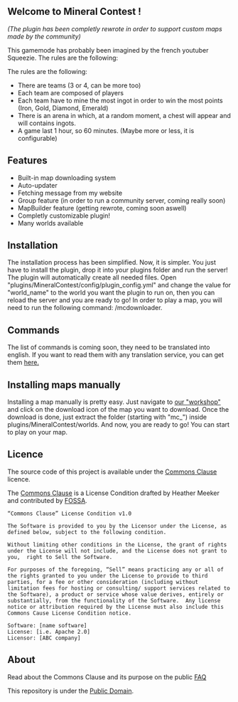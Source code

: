 ## Welcome to Mineral Contest !

*(The plugin has been completly rewrote in order to support custom maps made by the community)*


This gamemode has probably been imagined by the french youtuber Squeezie.
The rules are the following:

The rules are the following:

-   There are teams (3 or 4, can be more too)
-   Each team are composed of players
-   Each team have to mine the most ingot in order to win the most points (Iron, Gold, Diamond, Emerald)
-   There is an arena in which, at a random moment, a chest will appear and will contains ingots.
-   A game last 1 hour, so 60 minutes. (Maybe more or less, it is configurable)

## Features

 - Built-in map downloading system
 - Auto-updater
 - Fetching message from my website
 - Group feature (in order to run a community server, coming really soon)
 - MapBuilder feature (getting rewrote, coming soon aswell)
 - Completly customizable plugin!
 - Many worlds available

## Installation
The installation process has been simplified. Now, it is simpler. You just have to install the plugin, drop it into your plugins folder and run the server! The plugin will automatically create all needed files.
Open "plugins/MineralContest/config/plugin_config.yml" and change the value for "world_name" to the world you want the plugin to run on, then you can reload the server and you are ready to go!
In order to play a map, you will need to run the following command: /mcdownloader.

## Commands
The list of commands is coming soon, they need to be translated into english. If you want to read them with any translation service, you can get them [here.](http://beta.synchroneyes.fr/commandes)

## Installing maps manually
Installing a map manually is pretty easy. Just navigate to [our "workshop"](http://beta.synchroneyes.fr/workshop/) and click on the download icon of the map you want to download. Once the download is done, just extract the folder (starting with "mc_") inside plugins/MineralContest/worlds.
And now, you are ready to go! You can start to play on your map.

## Licence
The source code of this project is available under the [Commons Clause](https://commonsclause.com) licence.
 

The [Commons Clause](https://commonsclause.com) is a License Condition drafted by Heather Meeker and contributed by [FOSSA](https://fossa.io).

```plaintext
“Commons Clause” License Condition v1.0

The Software is provided to you by the Licensor under the License, as defined below, subject to the following condition.

Without limiting other conditions in the License, the grant of rights under the License will not include, and the License does not grant to you,  right to Sell the Software.

For purposes of the foregoing, “Sell” means practicing any or all of the rights granted to you under the License to provide to third parties, for a fee or other consideration (including without limitation fees for hosting or consulting/ support services related to the Software), a product or service whose value derives, entirely or substantially, from the functionality of the Software.  Any license notice or attribution required by the License must also include this Commons Cause License Condition notice.

Software: [name software]
License: [i.e. Apache 2.0]
Licensor: [ABC company]
```

## About

Read about the Commons Clause and its purpose on the public [FAQ](https://commonsclause.com/#faq)


This repository is under the [Public Domain](https://creativecommons.org/publicdomain/zero/1.0/legalcode).